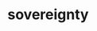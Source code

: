 # sovereignty
<!doctype html>
<html>
	<head style="background-color: #f7e0a8">
	<meta charset="UTF-8">
	<meta name="viewport" content="width=device-width, initial-scale=1, shrink-to-fit=no">
	<title>RPG GAME BOT</title>
	<style>
		
	/*LOGO*/
	img {
	display: block;
	margin-left: auto;
	margin-right: auto;
		}
		
	/*INVITE BOT BUTTON*/
	.button {
	border: none;
    color: #28292e;
    background-color: #c49d41;
    padding: 15px 32px;
    border-radius: 10px;
    margin:10px;
    width: 50%;
    height: 60px;
    display: inline-block;
	text-align: center;
	align-content: center;
		}
		
		
		</style>
	</head>

<body style="background-color: #f7e0a8">
<div class="w3-container w3-teal" style="width: 1440; height: 750">
  <h1 style="text-align: center; color: #c49d41; background-color: #28292e;">SOVEREIGNTY</h1>
  <img src="../Downloads/circle-cropped-6.png" alt="gamer bot logo" style="align-content: center">
  <h2 style="text-align: center; color: #c49d41; background-color: #28292e;">Turn your server into a mystical simulated reality, with custom economies, jobs, and adventure through SOVEREIGNTY: A bot that allows you to create your own RPG adventures and beat them together!</h2>
	</div>
	
<a href="https://discord.com/api/oauth2/authorize?client_id=754413620795932835&permissions=8&scope=bot" class="button" style="align-content: center; font-size: 480">Invite Bot!</a>


	<br>
	<img src="../Desktop/Screen Shot 2020-09-13 at 4.13.05 AM.png" alt="castle.hackathon discord bot" style="float: right; width: 265px; height: 340px; position: relative; top: -40">
	<p>Embark on adventures with your Discord friends through <b>SOVEREIGNTY</b>! Sovereignyu is a bot that allows members of the servers in which it is embdedded to be able to team up in order to complete quests in an RPG fashion. It has already been encoded with a sample adventure for Discord members to try out, but anyone with a Discord accounthas the ability to create their very own adventure: including you!<br>
	</p>
	<p>The bot has been built using discord.py and the images have been taken from pexels.com’s API and Unsplash.com. All of the code has been written in Python. This bot allows all of the members of any Discord server to create their own fictional characters who can be used within RPG style games created by admins in the server. Outside of the RPGs, the characters can be used within the server’s world; users can have jobs, and are able to care for their character. After the bot is added to a server, members can create their own characters and choose their own profession. Members can use these characters within the server’s environment, their own custom RPG adventures, or the sample RPG that has been provided.<br>
	</p>
	<p>The developers of this bot are continuously working on improving the sample quests that are provided by the bot and the choices available to the members that decide to use it! There will be new features coming up in the future, but with the release of Sovereignty comes one sample campaign for Discord members to enter, whether individually or with others, a chance to customize characters including their names and professions, and different ways your campaign can end! If you're interested in the mystery of the Forgotten Kingdom or wish to create and defeat your own quests with a team, add Sovereignty into your Discord Server!
    </p>
	<h2 style="text-align: center; color: #c49d41; background-color: #28292e;">Check out some of the features of Sovereignty!</h2>

	

																																	
</body>
</html>
